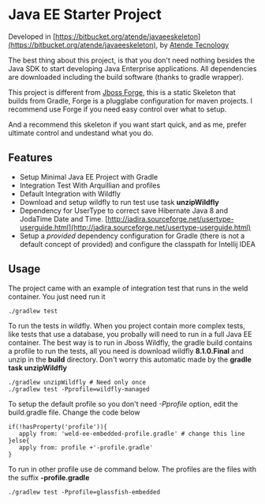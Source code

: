 Java EE Starter Project
========================

Developed in [https://bitbucket.org/atende/javaeeskeleton](https://bitbucket.org/atende/javaeeskeleton), by [Atende Tecnology](http://www.atende.info)

The best thing about this project, is that you don't need nothing besides the Java SDK to start developing Java Enterprise applications. All dependencies are downloaded including the build software (thanks to gradle wrapper).

This project is different from [Jboss Forge], this is a static Skeleton that builds from Gradle, Forge is a plugglabe configuration for maven projects. I recommend use Forge if you need easy control over what to setup. 

And a recommend this skeleton if you want start quick, and as me, prefer ultimate control and undestand what you do.

## Features

* Setup Minimal Java EE Project with Gradle
* Integration Test With Arquillian and profiles
* Default Integration with Wildfly
* Download and setup wildfly to run test use task **unzipWildfly**
* Dependency for UserType to correct save Hibernate Java 8 and JodaTime Date and Time. [http://jadira.sourceforge.net/usertype-userguide.html](http://jadira.sourceforge.net/usertype-userguide.html)
* Setup a _provided_ dependency configuration for Gradle (there is not a default concept of provided) and configure the classpath for Intellij IDEA

## Usage

The project came with an example of integration test that runs in the weld container. You just need run it

```
./gradlew test
```

To run the tests in wildfly. When you project contain more complex tests, like tests that use a database, you probally will need to run in a full Java EE container. The best way is to run in Jboss Wildfly, the gradle build contains a profile to run the tests, all you need is download wildfly **8.1.0.Final** and unzip in the **build** directory. Don't worry this automatic made by the __gradle task unzipWildfly__

```
./gradlew unzipWildfly # Need only once
./gradlew test -Pprofile=wildfly-managed
```

To setup the default profile so you don't need *-Pprofile* option, edit the build.gradle file. Change the code below
    
    if(!hasProperty('profile')){
       apply from: 'weld-ee-embedded-profile.gradle' # change this line
    }else{
       apply from: profile +'-profile.gradle'
    }

To run in other profile use de command below. The profiles are the files with the suffix **-profile.gradle**

```
./gradlew test -Pprofile=glassfish-embedded
```
[Jboss Forge]:(http://forge.jboss.org)